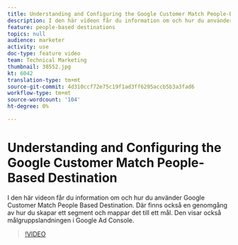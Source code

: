 ```yaml
---
title: Understanding and Configuring the Google Customer Match People-Based Destination
description: I den här videon får du information om och hur du använder Google Customer Match People Based Destination. Där finns också en genomgång av hur du skapar ett segment och mappar det till ett mål. Den visar också målgruppslandningen i Google Ad Console.
feature: people-based destinations
topics: null
audience: marketer
activity: use
doc-type: feature video
team: Technical Marketing
thumbnail: 38552.jpg
kt: 6042
translation-type: tm+mt
source-git-commit: 4d310ccf72e75c19f1ad3ff6295accb5b3a3fad6
workflow-type: tm+mt
source-wordcount: '104'
ht-degree: 0%

---
```



# Understanding and Configuring the Google Customer Match People-Based Destination

I den här videon får du information om och hur du använder Google Customer Match People Based Destination. Där finns också en genomgång av hur du skapar ett segment och mappar det till ett mål. Den visar också målgruppslandningen i Google Ad Console.

>[!VIDEO](https://video.tv.adobe.com/v/38552/?quality=12&learn=on)
